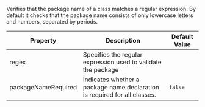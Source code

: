 
Verifies that the package name of a class matches a regular expression. By default it checks that the
package name consists of only lowercase letters and numbers, separated by periods.

| Property                    | Description            | Default Value    |
|-----------------------------|------------------------|------------------|
| regex                       | Specifies the regular expression used to validate the package  |   | name. It is required and cannot be null or empty.              | \[a-z\]+\[a-z0-9\]*(\\.\[a-z0-9\]+)* |
| packageNameRequired         | Indicates whether a package name declaration is required for all classes.  | `false`                     |
